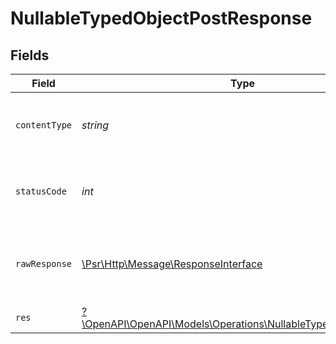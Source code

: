 # NullableTypedObjectPostResponse


## Fields

| Field                                                                                                                   | Type                                                                                                                    | Required                                                                                                                | Description                                                                                                             |
| ----------------------------------------------------------------------------------------------------------------------- | ----------------------------------------------------------------------------------------------------------------------- | ----------------------------------------------------------------------------------------------------------------------- | ----------------------------------------------------------------------------------------------------------------------- |
| `contentType`                                                                                                           | *string*                                                                                                                | :heavy_check_mark:                                                                                                      | HTTP response content type for this operation                                                                           |
| `statusCode`                                                                                                            | *int*                                                                                                                   | :heavy_check_mark:                                                                                                      | HTTP response status code for this operation                                                                            |
| `rawResponse`                                                                                                           | [\Psr\Http\Message\ResponseInterface](https://www.php-fig.org/psr/psr-7/#33-psrhttpmessageresponseinterface)            | :heavy_minus_sign:                                                                                                      | Raw HTTP response; suitable for custom response parsing                                                                 |
| `res`                                                                                                                   | [?\OpenAPI\OpenAPI\Models\Operations\NullableTypedObjectPostRes](../../models/operations/NullableTypedObjectPostRes.md) | :heavy_minus_sign:                                                                                                      | OK                                                                                                                      |